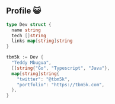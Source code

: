 Profile 😺 
---------------------------
```go
type Dev struct {
  name string
  tech []string
  links map[string]string
} 

tbm5k := Dev {
  "Teddy Mbugua", 
  []string{"Go", "Typescript", "Java"},
  map[string]string{
    "twitter": "@tbm5k",
    "portfolio": "https://tbm5k.com",
  },
}
```
